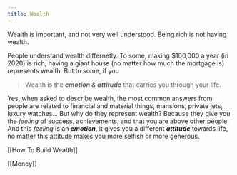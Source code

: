 ```yaml
---
title: Wealth
---
```


Wealth is important, and not very well understood. Being rich is not having wealth.

People understand wealth differnetly. To some, making $100,000 a year (in 2020) is rich, having a giant house (no matter how much the mortgage is) represents wealth. But to some, if you 

> Wealth is the ***emotion & attitude*** that carries you through your life.

Yes, when asked to describe wealth, the most common answers from people are related to financial and material things, mansions, private jets, luxury watches... But why do they represent wealth? Because they give you the *feeling* of success, achievements, and that you are above other people. And this *feeling* is an ***emotion***, it gives you a different ***attitude*** towards life, no matter this attitude makes you more selfish or more generous.

[[How To Build Wealth]]

[[Money]]
